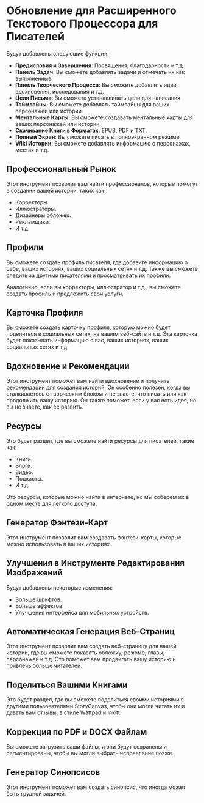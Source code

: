 # Обновление для Расширенного Текстового Процессора для Писателей

Будут добавлены следующие функции:

- **Предисловия и Завершения**: Посвящения, благодарности и т.д.
- **Панель Задач**: Вы сможете добавлять задачи и отмечать их как выполненные.
- **Панель Творческого Процесса**: Вы сможете добавлять идеи, вдохновения, исследования и т.д.
- **Цели Письма**: Вы сможете устанавливать цели для написания.
- **Таймлайны**: Вы сможете добавлять таймлайны для ваших персонажей или истории.
- **Ментальные Карты**: Вы сможете создавать ментальные карты для ваших персонажей или истории.
- **Скачивание Книги в Форматах**: EPUB, PDF и TXT.
- **Полный Экран**: Вы сможете писать в полноэкранном режиме.
- **Wiki Истории**: Вы сможете добавлять информацию о персонажах, местах и т.д.

## Профессиональный Рынок

Этот инструмент позволит вам найти профессионалов, которые помогут в создании вашей истории, таких как:

- Корректоры.
- Иллюстраторы.
- Дизайнеры обложек.
- Рекламщики.
- И т.д.

## Профили

Вы сможете создать профиль писателя, где добавите информацию о себе, ваших историях, ваших социальных сетях и т.д. Также вы сможете следить за другими писателями и просматривать их профили.

Аналогично, если вы корректоры, иллюстратор и т.д., вы сможете создать профиль и предложить свои услуги.

## Карточка Профиля

Вы сможете создать карточку профиля, которую можно будет поделиться в социальных сетях, на вашем веб-сайте и т.д. Эта карточка будет показывать информацию о вас, ваших историях, ваших социальных сетях и т.д.

## Вдохновение и Рекомендации

Этот инструмент поможет вам найти вдохновение и получить рекомендации для создания историй. Он особенно полезен, когда вы сталкиваетесь с творческим блоком и не знаете, что писать или как продолжить вашу историю. Он также поможет, если у вас есть идея, но вы не знаете, как ее развить.

## Ресурсы

Это будет раздел, где вы сможете найти ресурсы для писателей, такие как:

- Книги.
- Блоги.
- Видео.
- Подкасты.
- И т.д.

Это ресурсы, которые можно найти в интернете, но мы соберем их в одном месте для легкого доступа.

## Генератор Фэнтези-Карт

Этот инструмент позволит вам создавать фэнтези-карты, которые можно использовать в ваших историях.

## Улучшения в Инструменте Редактирования Изображений

Будут добавлены некоторые изменения:

- Больше шрифтов.
- Больше эффектов.
- Улучшения интерфейса для мобильных устройств.

## Автоматическая Генерация Веб-Страниц

Этот инструмент позволит вам создать веб-страницу для вашей истории, где вы сможете показать обложку, резюме, главы, персонажей и т.д. Это поможет вам продвигать вашу историю и привлечь больше читателей.

## Поделиться Вашими Книгами

Это будет раздел, где вы сможете поделиться своими историями с другими пользователями StoryCanvas, чтобы они могли читать их и давать вам отзывы, в стиле Wattpad и Inkitt.

## Коррекция по PDF и DOCX Файлам

Вы сможете загрузить ваши файлы, и они будут сохранены и сегментированы, чтобы вы могли выбрать исправление позже.

## Генератор Синопсисов

Этот инструмент поможет вам создать синопсис, что иногда может быть трудной задачей.